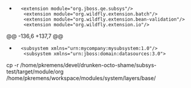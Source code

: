 +       <extension module="org.jboss.qe.subsys"/>
         <extension module="org.wildfly.extension.batch"/>
         <extension module="org.wildfly.extension.bean-validation"/>
         <extension module="org.wildfly.extension.io"/>
@@ -136,6 +137,7 @@
             </thread-pool>
         </subsystem>
         <subsystem xmlns="urn:jboss:domain:bean-validation:1.0"/>
+       <subsystem xmlns="urn:mycompany:mysubsystem:1.0"/>
         <subsystem xmlns="urn:jboss:domain:datasources:3.0">
         
cp -r /home/pkremens/devel/drunken-octo-shame/subsys-test/target/module/org /home/pkremens/workspace/modules/system/layers/base/